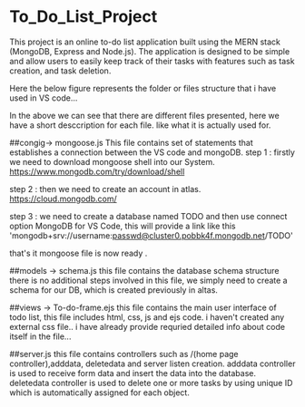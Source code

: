 # To_Do_List_Project
This project is an online to-do list application built using the MERN stack (MongoDB, Express and Node.js). The application is designed to be simple and allow users to easily keep track of their tasks with features such as task creation, and task deletion.

Here the below figure represents the folder or files structure that i have used in VS code...


In the above we can see that there are different files presented, here we have a short desccription for each file. like what it is actually used for.

##congig-> mongoose.js This file contains set of statements that establishes a connection between the VS code and mongoDB. step 1 : firstly we need to download mongoose shell into our System. https://www.mongodb.com/try/download/shell

step 2 : then we need to create an account in atlas. https://cloud.mongodb.com/

step 3 : we need to create a database named TODO and then use connect option MongoDB for VS Code, this will provide a link like this 'mongodb+srv://username:passwd@cluster0.pobbk4f.mongodb.net/TODO'

that's it mongoose file is now ready .

##models -> schema.js this file contains the database schema structure there is no additional steps involved in this file, we simply need to create a schema for our DB, which is created previously in altas.

##views -> To-do-frame.ejs this file contains the main user interface of todo list, this file includes html, css, js and ejs code. i haven't created any external css file.. i have already provide requried detailed info about code itself in the file...

##server.js this file contains controllers such as /(home page controller),adddata, deletedata and server listen creation. adddata controller is used to receive form data and insert the data into the database. deletedata controller is used to delete one or more tasks by using unique ID which is automatically assigned for each object.
